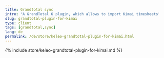 ```yaml
---
title: Grandtotal sync
intro: "A GrandTotal 6 plugin, which allows to import Kimai timesheets"
slug: grandtotal-plugin-for-kimai
type: client
tags: [grandtotal,sync]
lang: de
permalink: /de/store/keleo-grandtotal-plugin-for-kimai.html
---
```


{% include store/keleo-grandtotal-plugin-for-kimai.md %}

